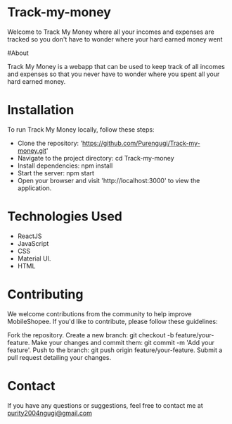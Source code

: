 # Track-my-money

Welcome to Track My Money where all your incomes and expenses are tracked so you don't have to wonder where your hard earned money went

#About

Track My Money is a webapp that can be used to keep track of all incomes and expenses so that you never have to wonder where you spent all your hard earned money.

# Installation

To run Track My Money locally, follow these steps:

- Clone the repository: 'https://github.com/Purengugi/Track-my-money.git'
- Navigate to the project directory: cd Track-my-money
- Install dependencies: npm install
- Start the server: npm start
- Open your browser and visit 'http://localhost:3000' to view the application.

# Technologies Used 

- ReactJS
- JavaScript
- CSS 
- Material UI.
- HTML

# Contributing
We welcome contributions from the community to help improve MobileShopee. If you'd like to contribute, please follow these guidelines:

Fork the repository.
Create a new branch: git checkout -b feature/your-feature.
Make your changes and commit them: git commit -m 'Add your feature'.
Push to the branch: git push origin feature/your-feature.
Submit a pull request detailing your changes.

# Contact
If you have any questions or suggestions, feel free to contact me at purity2004ngugi@gmail.com
